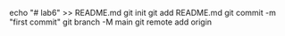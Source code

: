 echo "# lab6" >> README.md
git init
git add README.md
git commit -m "first commit"
git branch -M main
git remote add origin 
